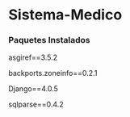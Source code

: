 # Sistema-Medico

### Paquetes Instalados
asgiref==3.5.2

backports.zoneinfo==0.2.1

Django==4.0.5

sqlparse==0.4.2
